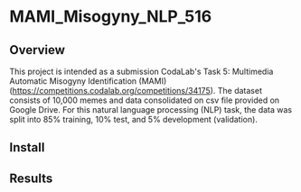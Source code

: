 # MAMI_Misogyny_NLP_516
## Overview
This project is intended as a submission CodaLab's Task 5: Multimedia Automatic Misogyny Identification (MAMI) (https://competitions.codalab.org/competitions/34175). The dataset consists of 10,000 memes and data consolidated on csv file provided on Google Drive. For this natural language processing (NLP) task, the data was split into 85% training, 10% test, and 5% development (validation).
## Install

## Results

